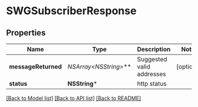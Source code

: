 # SWGSubscriberResponse

## Properties
Name | Type | Description | Notes
------------ | ------------- | ------------- | -------------
**messageReturned** | **NSArray&lt;NSString*&gt;*** | Suggested valid addresses | [optional] 
**status** | **NSString*** | http status | 

[[Back to Model list]](../README.md#documentation-for-models) [[Back to API list]](../README.md#documentation-for-api-endpoints) [[Back to README]](../README.md)


